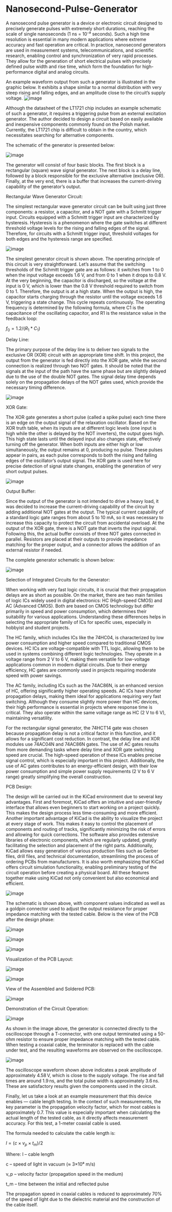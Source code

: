 # Nanosecond-Pulse-Generator
A nanosecond pulse generator is a device or electronic circuit designed to precisely generate pulses with extremely short durations, reaching the scale of single nanoseconds (1 ns = 10⁻⁹ seconds). Such a high time resolution is essential in many modern applications where extreme accuracy and fast operation are critical. In practice, nanosecond generators are used in measurement systems, telecommunications, and scientific research, enabling control and synchronization of very rapid processes. They allow for the generation of short electrical pulses with precisely defined pulse width and rise time, which form the foundation for high-performance digital and analog circuits.

An example waveform output from such a generator is illustrated in the graphic below. It exhibits a shape similar to a normal distribution with very steep rising and falling edges, and an amplitude close to the circuit’s supply voltage.
![image](https://github.com/user-attachments/assets/5e7388b9-90e2-40a9-a563-24183cbad239)

Although the datasheet of the LT1721 chip includes an example schematic of such a generator, it requires a triggering pulse from an external excitation generator. The author decided to design a circuit based on easily available and inexpensive components commonly found on the Polish market. Currently, the LT1721 chip is difficult to obtain in the country, which necessitates searching for alternative components.

The schematic of the generator is presented below:

![image](https://github.com/user-attachments/assets/35a3b197-1607-4ca0-83bc-d39af512ef16)

The generator will consist of four basic blocks. The first block is a rectangular (square) wave signal generator. The next block is a delay line, followed by a block responsible for the exclusive alternative (exclusive OR). Finally, at the very end, there is a buffer that increases the current-driving capability of the generator’s output.

Rectangular Wave Generator Circuit:

The simplest rectangular wave generator circuit can be built using just three components: a resistor, a capacitor, and a NOT gate with a Schmitt trigger input. Circuits equipped with a Schmitt trigger input are characterized by hysteresis. Hysteresis is a phenomenon where the gate switches at different threshold voltage levels for the rising and falling edges of the signal. Therefore, for circuits with a Schmitt trigger input, threshold voltages for both edges and the hysteresis range are specified.

![image](https://github.com/user-attachments/assets/49f4c7e1-2c06-4134-b230-ce39b0c8db2c)

The simplest generator circuit is shown above. The operating principle of this circuit is very straightforward. Let’s assume that the switching thresholds of the Schmitt trigger gate are as follows: it switches from 1 to 0 when the input voltage exceeds 1.6 V, and from 0 to 1 when it drops to 0.8 V. At the very beginning, the capacitor is discharged, so the voltage at the input is 0 V, which is lower than the 0.8 V threshold required to switch from 0 to 1. Therefore, the output is at a high state. When the output is high, the capacitor starts charging through the resistor until the voltage exceeds 1.6 V, triggering a state change. This cycle repeats continuously.
The operating frequency is determined by the following formula, where C1 is the capacitance of the oscillating capacitor, and R1 is the resistance value in the feedback loop:

$f_0 = 1.2 / (R_1 * C_1)$

​Delay Line:

The primary purpose of the delay line is to deliver two signals to the exclusive OR (XOR) circuit with an appropriate time shift. In this project, the output from the generator is fed directly into the XOR gate, while the second connection is realized through two NOT gates. It should be noted that the signals at the input of the path have the same phase but are slightly delayed due to the use of the double NOT gates. The signal delay time depends solely on the propagation delays of the NOT gates used, which provide the necessary timing difference.

![image](https://github.com/user-attachments/assets/29a8d6e0-926f-4c29-aee4-abd5d49f3a6e)

XOR Gate:

The XOR gate generates a short pulse (called a spike pulse) each time there is an edge on the output signal of the relaxation oscillator. Based on the XOR truth table, when its inputs are at different logic levels (one input is high while the other is delayed by the NOT inverters), the output goes high. This high state lasts until the delayed input also changes state, effectively turning off the generator. When both inputs are either high or low simultaneously, the output remains at 0, producing no pulse. These pulses appear in pairs, as each pulse corresponds to both the rising and falling edges of the oscillator’s output signal. The XOR gate is used here for precise detection of signal state changes, enabling the generation of very short output pulses.

![image](https://github.com/user-attachments/assets/1daba656-c69c-4344-b97e-21f7cfdcaf4d)

Output Buffer:

Since the output of the generator is not intended to drive a heavy load, it was decided to increase the current-driving capability of the circuit by adding additional NOT gates at the output. The typical current capability of a standard logic gate ranges from about 5 to 10 mA, so it was necessary to increase this capacity to protect the circuit from accidental overload.
At the output of the XOR gate, there is a NOT gate that inverts the input signal. Following this, the actual buffer consists of three NOT gates connected in parallel. Resistors are placed at their outputs to provide impedance matching for the proper output, and a connector allows the addition of an external resistor if needed.

The complete generator schematic is shown below:

![image](https://github.com/user-attachments/assets/7043d8ed-1786-4c7d-9272-873e308068ac)

Selection of Integrated Circuits for the Generator:

When working with very fast logic circuits, it is crucial that their propagation delays are as short as possible. On the market, there are two main families of logic ICs widely used in digital electronics: HC (High-speed CMOS) and AC (Advanced CMOS). Both are based on CMOS technology but differ primarily in speed and power consumption, which determines their suitability for various applications. Understanding these differences helps in selecting the appropriate family of ICs for specific uses, especially in hobbyist and student projects.

The HC family, which includes ICs like the 74HC04, is characterized by low power consumption and higher speed compared to traditional CMOS devices. HC ICs are voltage-compatible with TTL logic, allowing them to be used in systems combining different logic technologies. They operate in a voltage range from 2 V to 6 V, making them versatile for low-voltage applications common in modern digital circuits. Due to their energy efficiency, HC gates are commonly used in projects requiring moderate speed with power savings.

The AC family, including ICs such as the 74AC86N, is an enhanced version of HC, offering significantly higher operating speeds. AC ICs have shorter propagation delays, making them ideal for applications requiring very fast switching. Although they consume slightly more power than HC devices, their high performance is essential in projects where response time is critical. They also operate within the same voltage range as HC (2 V to 6 V), maintaining versatility.

For the rectangular signal generator, the 74HCT14 gate was chosen because propagation delay is not a critical factor in this function, and it allows for a significant cost reduction. In contrast, the delay line and XOR modules use 74AC04N and 74AC86N gates. The use of AC gates results from more demanding tasks where delay time and XOR gate switching speed are crucial. The high-speed operation of these ICs enables precise signal control, which is especially important in this project. Additionally, the use of AC gates contributes to an energy-efficient design, with their low power consumption and simple power supply requirements (2 V to 6 V range) greatly simplifying the overall construction.

PCB Design:

The design will be carried out in the KiCad environment due to several key advantages. First and foremost, KiCad offers an intuitive and user-friendly interface that allows even beginners to start working on a project quickly. This makes the design process less time-consuming and more efficient.
Another important advantage of KiCad is the ability to visualize the project at every stage of work. This makes it easy to control the placement of components and routing of tracks, significantly minimizing the risk of errors and allowing for quick corrections. The software also provides extensive libraries of electronic components, which are regularly updated, greatly facilitating the selection and placement of the right parts. Additionally, KiCad allows easy generation of various production files such as Gerber files, drill files, and technical documentation, streamlining the process of ordering PCBs from manufacturers. It is also worth emphasizing that KiCad offers circuit simulation functionality, enabling preliminary testing of the circuit operation before creating a physical board. All these features together make using KiCad not only convenient but also economical and efficient.

![image](https://github.com/user-attachments/assets/b6e85c62-e7ba-4753-85f0-866616d6becb)

The schematic is shown above, with component values indicated as well as a goldpin connector used to adjust the output resistance for proper impedance matching with the tested cable.
Below is the view of the PCB after the design phase:

![image](https://github.com/user-attachments/assets/369a7a27-8cfd-4c86-8b49-07a547287274)

![image](https://github.com/user-attachments/assets/ab50185a-4d2c-4506-83b4-c5741b128609)

![image](https://github.com/user-attachments/assets/8f7e874b-db91-437c-8521-663ee316174c)

Visualization of the PCB Layout:

![image](https://github.com/user-attachments/assets/90e8ba73-8e6d-47fa-ab2f-5fe20e72c5ce)

![image](https://github.com/user-attachments/assets/68a183dc-8b17-46bf-a526-69416eb0e49d)

View of the Assembled and Soldered PCB:

![image](https://github.com/user-attachments/assets/8f3f4816-7f4c-4c6f-9817-038cd77037af)

Demonstration of the Circuit Operation:

![image](https://github.com/user-attachments/assets/90a7c85f-1235-4cfc-9ce8-15dad714b043)

As shown in the image above, the generator is connected directly to the oscilloscope through a T-connector, with one output terminated using a 50-ohm resistor to ensure proper impedance matching with the tested cable. When testing a coaxial cable, the terminator is replaced with the cable under test, and the resulting waveforms are observed on the oscilloscope.

![image](https://github.com/user-attachments/assets/00181c94-dcfe-4346-b97e-46a5411961ef)

The oscilloscope waveform shown above indicates a peak amplitude of approximately 4.58 V, which is close to the supply voltage. The rise and fall times are around 1.9 ns, and the total pulse width is approximately 3.6 ns. These are satisfactory results given the components used in the circuit.


Finally, let us take a look at an example measurement that this device enables — cable length testing. In the context of such measurements, the key parameter is the propagation velocity factor, which for most cables is approximately 0.7. This value is especially important when calculating the actual length of the tested cable, as it directly affects measurement accuracy. For this test, a 1-meter coaxial cable is used.

The formula needed to calculate the cable length is:

$l = (c × v_p × t_m) / 2$

Where:
l – cable length

c – speed of light in vacuum (≈ 3×10⁸ m/s)

v_p – velocity factor (propagation speed in the medium)

t_m – time between the initial and reflected pulse

The propagation speed in coaxial cables is reduced to approximately 70% of the speed of light due to the dielectric material and the construction of the cable itself.
